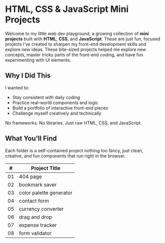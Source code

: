 # HTML, CSS & JavaScript Mini Projects

Welcome to my little web dev playground, a growing collection of **mini projects** built with **HTML**, **CSS**, and **JavaScript**. These are just fun, focused projects I’ve created to sharpen my front-end development skills and explore new ideas.
These bite-sized projects helped me explore new concepts, master tricky parts of the front-end coding, and have fun experimenting with UI elements. 

## Why I Did This

I wanted to:

- Stay consistent with daily coding
- Practice real-world components and logic
- Build a portfolio of interactive front-end pieces
- Challenge myself creatively and technically

No frameworks. No libraries. Just raw HTML, CSS, and JavaScript.

## What You'll Find

Each folder is a self-contained project nothing too fancy, just clean, creative, and fun components that run right in the browser.

| #  | Project Title                 |
|----|-------------------------------|
| 01 | 404 page                      |
| 02 | bookmark saver                |
| 03 | color palette generator       |
| 04 | contact form                  |
| 05 | currency converter            |
| 06 | drag and drop                 |
| 07 | expense tracker               |
| 08 | form validator                |
